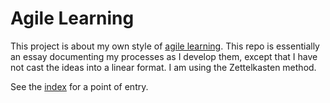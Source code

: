 # Agile Learning

This project is about my own style of [agile learning](961174eb_agile_learning.md). This repo is essentially an essay documenting my processes as I develop them, except that I have not cast the ideas into a linear format. I am using the Zettelkasten method.

See the [index](index.md) for a point of entry.